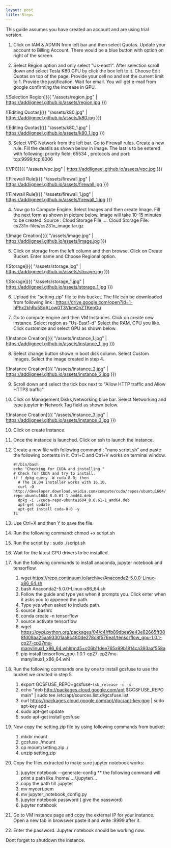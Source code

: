 ```yaml
---
layout: post
title: Steps
---
```



This guide assumes you have created an account and are using trial version.

1. Click on IAM & ADMIN from left bar and then select Quotas. Update your account to Billing Account. There would be a blue button with option on right of the screen.


2. Select Region option and only select "Us-east1". After selection scroll down and select Tesla K80 GPU by click the box left to it. Choose Edit Quotas on top of the page. Provide your cell no and set the current limit to 1. Provide the justification. Wait for email. You will get e-mail from google confirming the increase in GPU.

![Selection Region]({{ "/assets/region.jpg" | https://addiigneel.github.io/assets/region.jpg }})

![Editing Quotas]({{ "/assets/k80.jpg" | https://addiigneel.github.io/assets/k80.jpg }})

![Editing Quotas]({{ "/assets/k80_1.jpg" | https://addiigneel.github.io/assets/k80_1.jpg }})

3. Select VPC Network from the left bar. Go to Firewall rules. Create a new rule. Fill the deatils as shown below in image.
   The last is to be entered with following: priority field: 65534 , protocols and port: tcp:9999;tcp:6006

![VPC]({{ "/assets/vpc.jpg" | https://addiigneel.github.io/assets/vpc.jpg }})

![Firewall Rule]({{ "/assets/firewall.jpg" | https://addiigneel.github.io/assets/firewall.jpg }})

![Firewall Rule]({{ "/assets/firewall_1.jpg" | https://addiigneel.github.io/assets/firewall_1.jpg }})

4. Now go to Compute Engine. Select Images and then create Image. Fill the next form as shown in picture below. Image will take 10-15 minutes to be created. Source : Cloud Storage File .... Cloud Storage File: cs231n-files/cs231n_image.tar.gz

![Image Creation]({{ "/assets/image.jpg" | https://addiigneel.github.io/assets/image.jpg }})

5. Click on storage from the left column and then browse. Click on Create Bucket. Enter name and Choose Regional option. 

![Storage]({{ "/assets/storage.jpg" | https://addiigneel.github.io/assets/storage.jpg }})

![Storage]({{ "/assets/storage_1.jpg" | https://addiigneel.github.io/assets/storage_1.jpg }})

6. Upload the "setting.zip" file to this bucket. The file can be downloaded from following link : https://drive.google.com/open?id=1-hPhx2khRu5SqALow0T3VkmOnZTKepGu

7. Go to compute engine and then VM Instances. Click on create new instance. Select region as "Us-East1-d" Select the RAM, CPU you like. Click customize and select GPU as shown below. 

![Instance Creation]({{ "/assets/instance_1.jpg" | https://addiigneel.github.io/assets/instance_1.jpg }})

8. Select change button shown in boot disk column. Select Custom Images. Select the image created in step 4. 

![Instance Creation]({{ "/assets/instance_2.jpg" | https://addiigneel.github.io/assets/instance_2.jpg }})

9. Scroll down and select the tick box next to "Allow HTTP traffic and Allow HTTPS traffic"

8. Click on Management,Disks,Networking blue bar. Select Networking and type jupyter in Network Tag field as shown below.

![Instance Creation]({{ "/assets/instance_3.jpg" | https://addiigneel.github.io/assets/instance_3.jpg }})


10. Click on create Instance. 

11. Once the instance is launched. Click on ssh to launch the instance.

12. Create a new file with following command : "nano script.sh" and paste the following contents in it. Ctrl+C and Ctrl+V works on terminal window.
      
        #!/bin/bash
        echo "Checking for CUDA and installing."
        # Check for CUDA and try to install.
        if ! dpkg-query -W cuda-8-0; then
          # The 16.04 installer works with 16.10.
          curl -O http://developer.download.nvidia.com/compute/cuda/repos/ubuntu1604/x86_64/cuda-repo-ubuntu1604_8.0.61-1_amd64.deb
          dpkg -i ./cuda-repo-ubuntu1604_8.0.61-1_amd64.deb
          apt-get update
          apt-get install cuda-8-0 -y
        fi
        
12. Use Ctrl+X and then Y to save the file.

13. Run the following command: chmod +x script.sh

14. Run the script by : sudo ./script.sh

15. Wait for the latest GPU drivers to be installed.

16. Run the following commands to install anaconda, jupyter notebook and tensorflow.
    
    1. wget https://repo.continuum.io/archive/Anaconda2-5.0.0-Linux-x86_64.sh
    2. bash Anaconda2-5.0.0-Linux-x86_64.sh
    3. Follow the guide and type yes when it prompts you. Click enter when it asks you to appened the path.
    4. Type yes when asked to include path.
    5. source .bashrc
    6. conda create -n tensorflow
    7. source activate tensorflow
    8. wget https://pypi.python.org/packages/04/c4/ffb89dbea9e43e82665ff088fd08aa25aa93301aa8c480de278c8f576ea1/tensorflow_gpu-1.0.1-cp27-cp27mu-manylinux1_x86_64.whl#md5=c06b11dee765a99b1814ca393aaf558a
    9. pip install tensorflow_gpu-1.0.1-cp27-cp27mu-manylinux1_x86_64.whl

16. Run the following commands one by one to install gcsfuse to use the bucket we created in step 5.
    
    1. export GCSFUSE_REPO=gcsfuse-`lsb_release -c -s`
    2. echo "deb http://packages.cloud.google.com/apt $GCSFUSE_REPO main" | sudo tee /etc/apt/sources.list.d/gcsfuse.list
    3. curl https://packages.cloud.google.com/apt/doc/apt-key.gpg | sudo apt-key add -
    4. sudo apt-get update
    5. sudo apt-get install gcsfuse
    
17. Now copy the setting.zip file by using following commands from bucket:
    
    1. mkdir mount
    2. gcsfuse <your bucket name> ./mount
    3. cp mount/setting.zip ./
    4. unzip setting.zip
    
18. Copy the files extracted to make sure jupyter notebook works:
      
    1. jupyter notebook --generate-config  ** the following command will print a path like /home/<your username>..../.jupyter/...
    2. copy the path till .jupyter
    3. mv mycert.pem <paste path here>
    4. mv jupyter_notebook_config.py <paste path here>
    5. jupyter notebook password ( give the password)
    6. jupyter notebook
 
 17. Go to VM instance page and copy the external IP for your instance. Open a new tab in browswer paste it and write :9999 after it. 
 18. Enter the password. Jupyter notebook should be working now.
    
 Dont forget to shutdown the instance.
